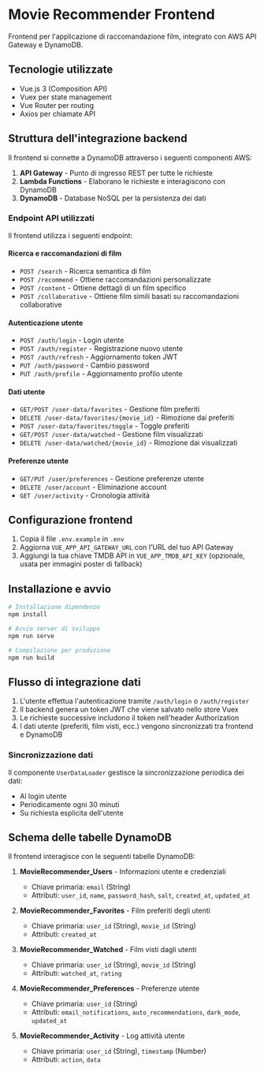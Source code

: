 # Movie Recommender Frontend

Frontend per l'applicazione di raccomandazione film, integrato con AWS API Gateway e DynamoDB.

## Tecnologie utilizzate

- Vue.js 3 (Composition API)
- Vuex per state management
- Vue Router per routing
- Axios per chiamate API

## Struttura dell'integrazione backend

Il frontend si connette a DynamoDB attraverso i seguenti componenti AWS:

1. **API Gateway** - Punto di ingresso REST per tutte le richieste
2. **Lambda Functions** - Elaborano le richieste e interagiscono con DynamoDB
3. **DynamoDB** - Database NoSQL per la persistenza dei dati

### Endpoint API utilizzati

Il frontend utilizza i seguenti endpoint:

#### Ricerca e raccomandazioni di film
- `POST /search` - Ricerca semantica di film
- `POST /recommend` - Ottiene raccomandazioni personalizzate
- `POST /content` - Ottiene dettagli di un film specifico
- `POST /collaborative` - Ottiene film simili basati su raccomandazioni collaborative

#### Autenticazione utente
- `POST /auth/login` - Login utente
- `POST /auth/register` - Registrazione nuovo utente
- `POST /auth/refresh` - Aggiornamento token JWT
- `PUT /auth/password` - Cambio password
- `PUT /auth/profile` - Aggiornamento profilo utente

#### Dati utente
- `GET/POST /user-data/favorites` - Gestione film preferiti
- `DELETE /user-data/favorites/{movie_id}` - Rimozione dai preferiti
- `POST /user-data/favorites/toggle` - Toggle preferiti
- `GET/POST /user-data/watched` - Gestione film visualizzati
- `DELETE /user-data/watched/{movie_id}` - Rimozione dai visualizzati

#### Preferenze utente
- `GET/PUT /user/preferences` - Gestione preferenze utente
- `DELETE /user/account` - Eliminazione account
- `GET /user/activity` - Cronologia attività

## Configurazione frontend

1. Copia il file `.env.example` in `.env`
2. Aggiorna `VUE_APP_API_GATEWAY_URL` con l'URL del tuo API Gateway
3. Aggiungi la tua chiave TMDB API in `VUE_APP_TMDB_API_KEY` (opzionale, usata per immagini poster di fallback)

## Installazione e avvio

```bash
# Installazione dipendenze
npm install

# Avvio server di sviluppo
npm run serve

# Compilazione per produzione
npm run build
```

## Flusso di integrazione dati

1. L'utente effettua l'autenticazione tramite `/auth/login` o `/auth/register`
2. Il backend genera un token JWT che viene salvato nello store Vuex
3. Le richieste successive includono il token nell'header Authorization
4. I dati utente (preferiti, film visti, ecc.) vengono sincronizzati tra frontend e DynamoDB

### Sincronizzazione dati

Il componente `UserDataLoader` gestisce la sincronizzazione periodica dei dati:
- Al login utente
- Periodicamente ogni 30 minuti
- Su richiesta esplicita dell'utente

## Schema delle tabelle DynamoDB

Il frontend interagisce con le seguenti tabelle DynamoDB:

1. **MovieRecommender_Users** - Informazioni utente e credenziali
   - Chiave primaria: `email` (String)
   - Attributi: `user_id`, `name`, `password_hash`, `salt`, `created_at`, `updated_at`

2. **MovieRecommender_Favorites** - Film preferiti degli utenti
   - Chiave primaria: `user_id` (String), `movie_id` (String)
   - Attributi: `created_at`

3. **MovieRecommender_Watched** - Film visti dagli utenti
   - Chiave primaria: `user_id` (String), `movie_id` (String)
   - Attributi: `watched_at`, `rating`

4. **MovieRecommender_Preferences** - Preferenze utente
   - Chiave primaria: `user_id` (String)
   - Attributi: `email_notifications`, `auto_recommendations`, `dark_mode`, `updated_at`

5. **MovieRecommender_Activity** - Log attività utente
   - Chiave primaria: `user_id` (String), `timestamp` (Number)
   - Attributi: `action`, `data` 